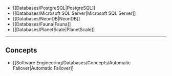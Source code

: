 - [[Databases/PostgreSQL|PostgreSQL]]
- [[Databases/Microsoft SQL Server|Microsoft SQL Server]]
- [[Databases/NeonDB|NeonDB]]
- [[Databases/Fauna|Fauna]]
- [[Databases/PlanetScale|PlanetScale]]

----

## Concepts

- [[Software Engineering/Databases/Concepts/Automatic Failover|Automatic Failover]]